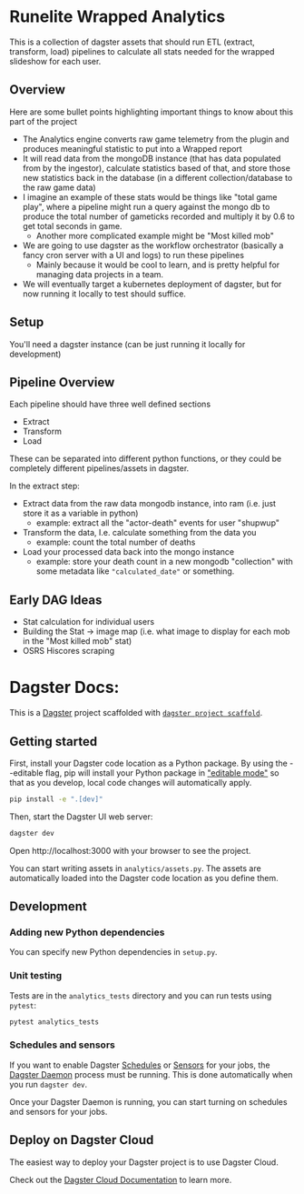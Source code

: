 # Runelite Wrapped Analytics

This is a collection of dagster assets that should run ETL (extract, transform, load) pipelines to calculate all stats needed for the wrapped slideshow for each user.

## Overview

Here are some bullet points highlighting important things to know about this part of the project

* The Analytics engine converts raw game telemetry from the plugin and produces meaningful statistic to put into a Wrapped report
* It will read data from the mongoDB instance (that has data populated from by the ingestor), calculate statistics based of that, and store those new statistics back in the database (in a different collection/database to the raw game data)
* I imagine an example of these stats would be things like "total game play", where a pipeline might run a query against the mongo db to produce the total number of gameticks recorded and multiply it by 0.6 to get total seconds in game.
  * Another more complicated example might be "Most killed mob"
* We are going to use dagster as the workflow orchestrator (basically a fancy cron server with a UI and logs) to run these pipelines
  * Mainly because it would be cool to learn, and is pretty helpful for managing data projects in a team.
* We will eventually target a kubernetes deployment of dagster, but for now running it locally to test should suffice.

## Setup

You'll need a dagster instance (can be just running it locally for development)

## Pipeline Overview

Each pipeline should have three well defined sections
* Extract
* Transform
* Load

These can be separated into different python functions, or they could be completely different pipelines/assets in dagster.

In the extract step:
* Extract data from the raw data mongodb instance, into ram (i.e. just store it as a variable in python)
    * example: extract all the "actor-death" events for user "shupwup"
* Transform the data, I.e. calculate something from the data you
    * example: count the total number of deaths
* Load your processed data back into the mongo instance
    * example: store your death count in a new mongodb "collection" with some metadata like `"calculated_date"` or something.

## Early DAG Ideas

* Stat calculation for individual users
* Building the Stat -> image map (i.e. what image to display for each mob in the "Most killed mob" stat)
* OSRS Hiscores scraping



# Dagster Docs:

This is a [Dagster](https://dagster.io/) project scaffolded with [`dagster project scaffold`](https://docs.dagster.io/getting-started/create-new-project).

## Getting started

First, install your Dagster code location as a Python package. By using the --editable flag, pip will install your Python package in ["editable mode"](https://pip.pypa.io/en/latest/topics/local-project-installs/#editable-installs) so that as you develop, local code changes will automatically apply.

```bash
pip install -e ".[dev]"
```

Then, start the Dagster UI web server:

```bash
dagster dev
```

Open http://localhost:3000 with your browser to see the project.

You can start writing assets in `analytics/assets.py`. The assets are automatically loaded into the Dagster code location as you define them.

## Development


### Adding new Python dependencies

You can specify new Python dependencies in `setup.py`.

### Unit testing

Tests are in the `analytics_tests` directory and you can run tests using `pytest`:

```bash
pytest analytics_tests
```

### Schedules and sensors

If you want to enable Dagster [Schedules](https://docs.dagster.io/concepts/partitions-schedules-sensors/schedules) or [Sensors](https://docs.dagster.io/concepts/partitions-schedules-sensors/sensors) for your jobs, the [Dagster Daemon](https://docs.dagster.io/deployment/dagster-daemon) process must be running. This is done automatically when you run `dagster dev`.

Once your Dagster Daemon is running, you can start turning on schedules and sensors for your jobs.

## Deploy on Dagster Cloud

The easiest way to deploy your Dagster project is to use Dagster Cloud.

Check out the [Dagster Cloud Documentation](https://docs.dagster.cloud) to learn more.

